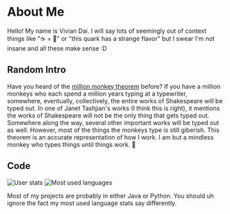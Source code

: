 # About Me

Hello! My name is Vivian Dai. I will say lots of seemingly out of context things like "☕ = 🍩" or "this quark has a strange flavor" but I swear I'm not insane and all these make sense :D

## Random Intro

Have you heard of the [million monkey theorem](https://en.wikipedia.org/wiki/Infinite_monkey_theorem) before? If you have a million monkeys who each spend a million years typing at a typewriter, somewhere, eventually, collectively, the entire works of Shakespeare will be typed out. In one of Janet Tashjian's works (I think this is right), it mentions the works of Shakespeare will not be the only thing that gets typed out. Somewhere along the way, several other important works will be typed out as well. However, most of the things the monkeys type is still giberish. This theorem is an accurate representation of how I work. I am but a mindless monkey who types things until things work. 🐒

## Code

![User stats](https://github-readme-stats.vercel.app/api?username=vivian-dai&show_icons=true&theme=tokyonight)
![Most used languages](https://github-readme-stats.vercel.app/api/top-langs/?username=vivian-dai&theme=tokyonight&layout=compact)

Most of my projects are probably in either Java or Python. You should uh ignore the fact my most used language stats say differently.
<!--
**vivian-dai/vivian-dai** is a ✨ _special_ ✨ repository because its `README.md` (this file) appears on your GitHub profile.

Here are some ideas to get you started:

- 🔭 I’m currently working on ...
- 🌱 I’m currently learning ...
- 👯 I’m looking to collaborate on ...
- 🤔 I’m looking for help with ...
- 💬 Ask me about ...
- 📫 How to reach me: ...
- 😄 Pronouns: ...
- ⚡ Fun fact: ...
-->
